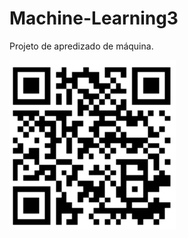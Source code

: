 # Machine-Learning3

Projeto de apredizado de máquina.

<img src="MachineLearning.webp" alt="Texto alternativo">

